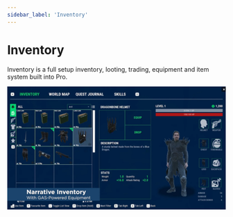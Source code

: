 ```yaml
---
sidebar_label: 'Inventory'
---
```


# Inventory

Inventory is a full setup inventory, looting, trading, equipment and item system built into Pro.

![introduction.webp](/img/pro/inventory/introduction.webp)